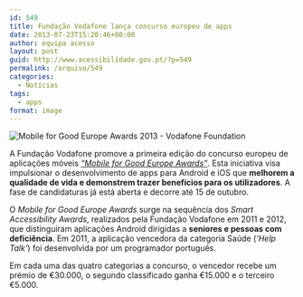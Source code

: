 ```yaml
---
id: 549
title: Fundação Vodafone lança concurso europeu de apps
date: 2013-07-23T15:20:46+00:00
author: equipa acesso
layout: post
guid: http://www.acessibilidade.gov.pt/?p=549
permalink: /arquivo/549
categories:
  - Notícias
tags:
  - apps
format: image
---
```

<img src="http://www.mobileforgoodeuropeawards.com/sites/all/themes/m4ge/img/m4ge-sticker-video.png" alt="Mobile for Good Europe Awards 2013 - Vodafone Foundation" class="alignleft" />

A Fundação Vodafone promove a primeira edição do concurso europeu de aplicações móveis [<em lang="en">&#8220;Mobile for Good Europe Awards&#8221;</em>](http://www.mobileforgoodeuropeawards.com). Esta iniciativa visa impulsionar o desenvolvimento de apps para Android e iOS que **melhorem a qualidade de vida e demonstrem trazer benefícios para os utilizadores**. A fase de candidaturas já está aberta e decorre até 15 de outubro.

O <em lang="en">Mobile for Good Europe Awards</em> surge na sequência dos <em lang="en">Smart Accessibility Awards</em>, realizados pela Fundação Vodafone em 2011 e 2012, que distinguiram aplicações Android dirigidas a **seniores e pessoas com deficiência**. Em 2011, a aplicação vencedora da categoria Saúde (<em lang="en">&#8216;Help Talk&#8217;</em>) foi desenvolvida por um programador português.

Em cada uma das quatro categorias a concurso, o vencedor recebe um prémio de €30.000, o segundo classificado ganha €15.000 e o terceiro €5.000.